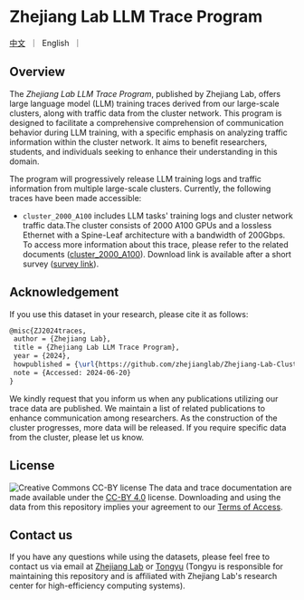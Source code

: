 # Zhejiang Lab LLM Trace Program

<p align="left">
    <a href="README-CN.md">中文</a>&nbsp ｜ &nbspEnglish&nbsp ｜ 
</p>


## Overview
The *Zhejiang Lab LLM Trace Program*, published by Zhejiang Lab, offers large language model (LLM) training traces derived from our large-scale clusters, along with traffic data from the cluster network. This program is designed to facilitate a comprehensive comprehension of communication behavior during LLM training, with a specific emphasis on analyzing traffic information within the cluster network. It aims to benefit researchers, students, and individuals seeking to enhance their understanding in this domain.

The program will progressively release LLM training logs and traffic information from multiple large-scale clusters. Currently, the following traces have been made accessible:

- `cluster_2000_A100` includes LLM tasks' training logs and cluster network traffic data.The cluster consists of 2000 A100 GPUs and a lossless Ethernet with a Spine-Leaf architecture with a bandwidth of 200Gbps. To access more information about this trace, please refer to the related documents ([cluster_2000_A100](./cluster_2000_A100/cluster_2000_A100.md)).  Download link is available after a short survey ([survey link](https://forms.gle/2K66hHB4ZovQ5Cjn7)).


## Acknowledgement
If you use this dataset in your research, please cite it as follows:
```latex
@misc{ZJ2024traces,
 author = {Zhejiang Lab},
 title = {Zhejiang Lab LLM Trace Program},
 year = {2024},
 howpublished = {\url{https://github.com/zhejianglab/Zhejiang-Lab-Cluster-Traces}},
 note = {Accessed: 2024-06-20}
}
```

We kindly request that you inform us when any publications utilizing our trace data are published. We maintain a list of related publications to enhance communication among researchers. As the construction of the cluster progresses, more data will be released. If you require specific data from the cluster, please let us know. 


## License

![Creative Commons CC-BY license](https://i.creativecommons.org/l/by/4.0/88x31.png)
The data and trace documentation are made available under the [CC-BY 4.0](https://creativecommons.org/licenses/by/4.0/) license. Downloading and using the data from this repository implies your agreement to our [Terms of Access](./Terms%20of%20Access%20使用条款.pdf).


## Contact us
If you have any questions while using the datasets, please feel free to contact us via email at [Zhejiang Lab](mailto:zhejianglab-clustertrace@zhejianglab.com) or [Tongyu](mailto:tongyusong@zhejianglab.com)  (Tongyu is responsible for maintaining this repository and is affiliated with Zhejiang Lab's research center for high-efficiency computing systems). 
